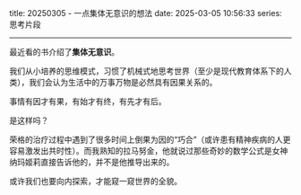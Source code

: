 title: 20250305 - 一点集体无意识的想法
date: 2025-03-05 10:56:33
series: 思考片段

---

最近看的书介绍了**集体无意识**。

我们从小培养的思维模式，习惯了机械式地思考世界（至少是现代教育体系下的人类），我们会认为生活中的万事万物是必然具有因果关系的。

事情有因才有果，有始才有终，有先才有后。

是这样吗？

荣格的治疗过程中遇到了很多时间上倒果为因的“巧合”（或许患有精神疾病的人更容易激发出共时性）。而我熟知的拉马努金，他就说过那些奇妙的数学公式是女神纳玛姬莉直接告诉他的，并不是他推导出来的。

或许我们也要向内探索，才能窥一窥世界的全貌。